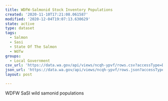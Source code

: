 ```yaml
---
title: WDFW-Salmonid Stock Inventory Populations
created: '2020-11-10T17:21:08.061587'
modified: '2020-12-04T19:07:13.630629'
state: active
type: dataset
tags:
  - Salmon
  - Sasi
  - State Of The Salmon
  - Wdfw
groups:
  - Local Government
csv_url: 'https://data.wa.gov/api/views/ncqh-ypvf/rows.csv?accessType=DOWNLOAD'
json_url: 'https://data.wa.gov/api/views/ncqh-ypvf/rows.json?accessType=DOWNLOAD'
layout: post

---
```

WDFW SaSI wild samonid populations
